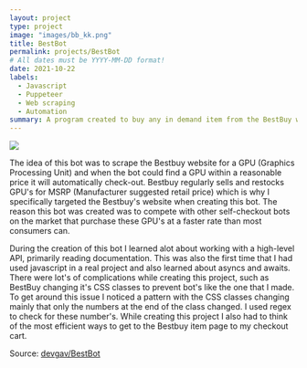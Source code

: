 ```yaml
---
layout: project
type: project
image: "images/bb_kk.png"
title: BestBot
permalink: projects/BestBot
# All dates must be YYYY-MM-DD format!
date: 2021-10-22
labels:
  - Javascript
  - Puppeteer
  - Web scraping
  - Automation
summary: A program created to buy any in demand item from the BestBuy website.
---
```


 <img class="ui image" src="https://i.pcmag.com/imagery/articles/06YHBxnn2kbrapAPhI5F2om-6.png">


The idea of this bot was to scrape the Bestbuy website for a GPU (Graphics Processing Unit) and when the bot could find a GPU within a reasonable price it will automatically check-out. Bestbuy regularly sells and restocks GPU's for MSRP (Manufacturer suggested retail price) which is why I specifically targeted the Bestbuy's website when creating this bot. The reason this bot was created was to compete with other self-checkout bots on the market that purchase these GPU's at a faster rate than most consumers can. 

During the creation of this bot I learned alot about working with a high-level API, primarily reading documentation. This was also the first time that I had used javascript in a real project and also learned about asyncs and awaits. There were lot's of complications while creating this project, such as BestBuy changing it's CSS classes to prevent bot's like the one that I made. To get around this issue I noticed a pattern with the CSS classes changing mainly that only the numbers at the end of the class changed. I used regex to check for these number's. While creating this project I also had to think of the most efficient ways to get to the Bestbuy item page to my checkout cart. 

Source: <a href="https://github.com/devgav/BestBot"><i class="large github icon"></i>devgav/BestBot</a>



